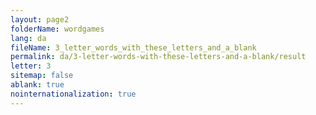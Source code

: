 ```yaml
---
layout: page2
folderName: wordgames
lang: da
fileName: 3_letter_words_with_these_letters_and_a_blank
permalink: da/3-letter-words-with-these-letters-and-a-blank/result
letter: 3
sitemap: false
ablank: true
nointernationalization: true
---
```

